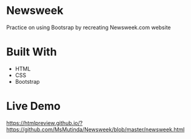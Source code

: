 # Newsweek
Practice on using Bootsrap by recreating Newsweek.com website 

# Built With
- HTML
- CSS
- Bootstrap

# Live Demo
https://htmlpreview.github.io/?https://github.com/MsMutinda/Newsweek/blob/master/newsweek.html
